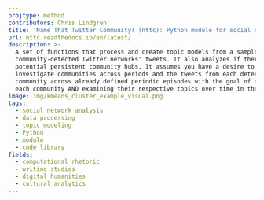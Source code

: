```yaml
---
projtype: method
contributors: Chris Lindgren
title: 'Name That Twitter Community! (nttc): Python module for social network analysis'
url: nttc.readthedocs.io/en/latest/
description: >-
  A set of functions that process and create topic models from a sample of
  community-detected Twitter networks' tweets. It also analyzes if there are
  potential persistent community hubs. It assumes you have a desire to
  investigate communities across periods and the tweets from each detected
  community across already defined periodic episodes with the goal of naming
  each community AND examining their respective topics over time in the corpus.
image: img/kmeans_cluster_example_visual.png
tags:
  - social network analysis
  - data processing
  - topic modeling
  - Python
  - module
  - code library
fields:
  - computational rhetoric
  - writing studies
  - digital humanities
  - cultural analytics
---
```

